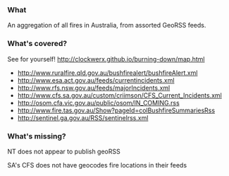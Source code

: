 ### What
An aggregation of all fires in Australia, from assorted GeoRSS feeds.

### What's covered?

See for yourself! http://clockwerx.github.io/burning-down/map.html

 * http://www.ruralfire.qld.gov.au/bushfirealert/bushfireAlert.xml
 * http://www.esa.act.gov.au/feeds/currentincidents.xml
 * http://www.rfs.nsw.gov.au/feeds/majorIncidents.xml
 * http://www.cfs.sa.gov.au/custom/criimson/CFS_Current_Incidents.xml
 * http://osom.cfa.vic.gov.au/public/osom/IN_COMING.rss
 * http://www.fire.tas.gov.au/Show?pageId=colBushfireSummariesRss
 * http://sentinel.ga.gov.au/RSS/sentinelrss.xml

### What's missing?
NT does not appear to publish geoRSS

SA's CFS does not have geocodes fire locations in their feeds



